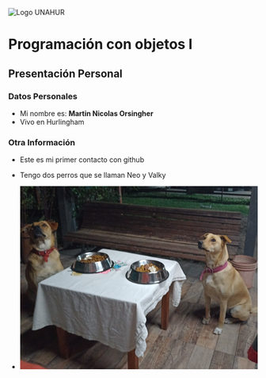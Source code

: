![Logo UNAHUR](./UNAHUR.png)

# Programación con objetos I
## Presentación Personal

### Datos Personales
- Mi nombre es: **Martin Nicolas Orsingher**  
- Vivo en Hurlingham


### Otra Información
- Este es mi primer contacto con github
- Tengo dos perros que se llaman Neo y Valky

- ![Foto Perros](./Doggos.png)
